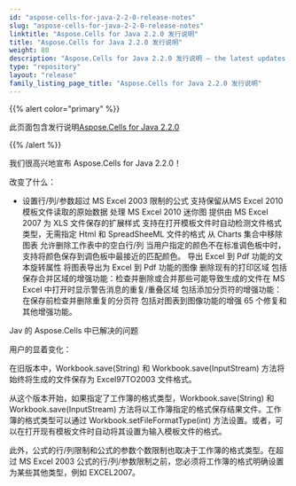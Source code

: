 ```yaml
---
id: "aspose-cells-for-java-2-2-0-release-notes"
slug: "aspose-cells-for-java-2-2-0-release-notes"
linktitle: "Aspose.Cells for Java 2.2.0 发行说明"
title: "Aspose.Cells for Java 2.2.0 发行说明"
weight: 80
description: "Aspose.Cells for Java 2.2.0 发行说明 – the latest updates and fixes."
type: "repository"
layout: "release"
family_listing_page_title: "Aspose.Cells for Java 2.2.0 发行说明"
---
```

{{% alert color="primary" %}} 

此页面包含发行说明[Aspose.Cells for Java 2.2.0](https://releases.aspose.com/cells/java/new-releases/aspose.cells-for-java-2.2.0/)

{{% /alert %}} 

我们很高兴地宣布 Aspose.Cells for Java 2.2.0！

改变了什么：

- 设置行/列/参数超过 MS Excel 2003 限制的公式
支持保留从MS Excel 2010模板文件读取的原始数据
处理 MS Excel 2010 迷你图
提供由 MS Excel 2007 为 XLS 文件保存的扩展样式
支持在打开模板文件时自动检测文件格式类型，无需指定 Html 和 SpreadSheeML 文件的格式
从 Charts 集合中移除图表
允许删除工作表中的空白行/列
当用户指定的颜色不在标准调色板中时，支持将颜色保存到调色板中最接近的匹配颜色。
导出 Excel 到 Pdf 功能的文本旋转属性
将图表导出为 Excel 到 Pdf 功能的图像
删除现有的打印区域
包括保存合并区域的增强功能：检查并删除或合并那些可能导致生成的文件在 MS Excel 中打开时显示警告消息的重复/重叠区域
包括添加分页符的增强功能：在保存前检查并删除重复的分页符
包括对图表到图像功能的增强
65 个修复和其他增强功能。

 Jav 的 Aspose.Cells 中已解决的问题

用户的显着变化：



在旧版本中，Workbook.save(String) 和 Workbook.save(InputStream) 方法将始终将生成的文件保存为 Excel97TO2003 文件格式。

从这个版本开始，如果指定了工作簿的格式类型，Workbook.save(String) 和 Workbook.save(InputStream) 方法将以工作簿指定的格式保存结果文件。工作簿的格式类型可以通过 Workbook.setFileFormatType(int) 方法设置。或者，可以在打开现有模板文件时自动将其设置为输入模板文件的格式。

此外，公式的行/列限制和公式的参数个数限制也取决于工作簿的格式类型。在超过 MS Excel 2003 公式的行/列/参数限制之前，您必须将工作簿的格式明确设置为某些其他类型，例如 EXCEL2007。
